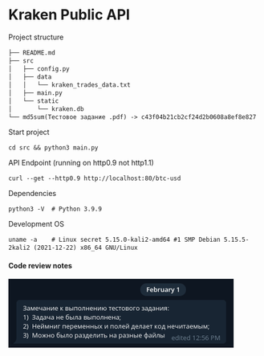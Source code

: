 # Kraken Public API

Project structure
```
├── README.md
├── src
│   ├── config.py
│   ├── data
│   │   └── kraken_trades_data.txt
│   ├── main.py
│   └── static
│       └── kraken.db
└── md5sum(Тестовое задание .pdf) -> c43f04b21cb2cf24d2b0608a8ef8e827
```

Start project
```console
cd src && python3 main.py
```

API Endpoint (running on http0.9 not http1.1)
```console
curl --get --http0.9 http://localhost:80/btc-usd
```

Dependencies
```console
python3 -V  # Python 3.9.9
```

Development OS
```console
uname -a    # Linux secret 5.15.0-kali2-amd64 #1 SMP Debian 5.15.5-2kali2 (2021-12-22) x86_64 GNU/Linux
```

#### Code review notes
![Code review](src/data/review_result.png)
